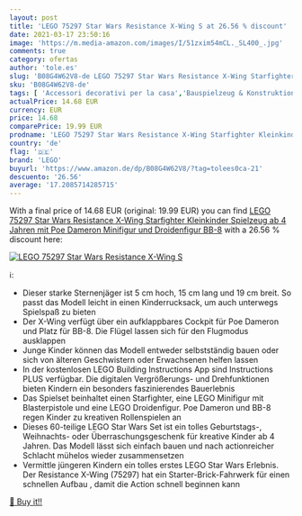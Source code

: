 ```yaml
---
layout: post
title: 'LEGO 75297 Star Wars Resistance X-Wing S at 26.56 % discount'
date: 2021-03-17 23:50:16
image: 'https://m.media-amazon.com/images/I/51zxim54mCL._SL400_.jpg'
comments: true
category: ofertas
author: 'tole.es'
slug: 'B08G4W62V8-de LEGO 75297 Star Wars Resistance X-Wing Starfighter...'
sku: 'B08G4W62V8-de'
tags: [ 'Accessori decorativi per la casa','Bauspielzeug & Konstruktionsspielzeug','Building & Construction Toys','Casa e cucina','Coffrets de figurines pour enfants','Costruzioni','Decorazioni per interni','Figurines pour enfants','Frontoni','Giochi e giocattoli','Hobbies','Jeux de construction','Jeux et Jouets','Jeux et jouets','Jeux et jouets électroniques','Juegos de construcción para niños','Juguetes','Juguetes y juegos','Model Building','Model Building Kits','Motor Vehicle Model Building Kits','Robots électroniques pour enfants','Spielzeug','Toy Types','Toys & Games','Toys Store','lego', ]
actualPrice: 14.68 EUR
currency: EUR
price: 14.68
comparePrice: 19.99 EUR
prodname: 'LEGO 75297 Star Wars Resistance X-Wing Starfighter Kleinkinder Spielzeug ab 4 Jahren mit Poe Dameron Minifigur und Droidenfigur BB-8'
country: 'de'
flag: '🇩🇪'
brand: 'LEGO'
buyurl: 'https://www.amazon.de/dp/B08G4W62V8/?tag=tolees0ca-21'
descuento: '26.56'
average: '17.2085714285715'
---
```


With a final price of 14.68 EUR (original: 19.99 EUR) you can find [LEGO 75297 Star Wars Resistance X-Wing Starfighter Kleinkinder Spielzeug ab 4 Jahren mit Poe Dameron Minifigur und Droidenfigur BB-8](https://www.amazon.de/dp/B08G4W62V8/?tag=tolees0ca-21) with a  26.56 % discount here:

[![LEGO 75297 Star Wars Resistance X-Wing S](https://m.media-amazon.com/images/I/51zxim54mCL._SL400_.jpg)](https://www.amazon.de/dp/B08G4W62V8/?tag=tolees0ca-21)

ℹ️:

- Dieser starke Sternenjäger ist 5 cm hoch, 15 cm lang und 19 cm breit. So passt das Modell leicht in einen Kinderrucksack, um auch unterwegs Spielspaß zu bieten
- Der X-Wing verfügt über ein aufklappbares Cockpit für Poe Dameron und Platz für BB-8. Die Flügel lassen sich für den Flugmodus ausklappen
- Junge Kinder können das Modell entweder selbstständig bauen oder sich von älteren Geschwistern oder Erwachsenen helfen lassen
- In der kostenlosen LEGO Building Instructions App sind Instructions PLUS verfügbar. Die digitalen Vergrößerungs- und Drehfunktionen bieten Kindern ein besonders faszinierendes Bauerlebnis
- Das Spielset beinhaltet einen Starfighter, eine LEGO Minifigur mit Blasterpistole und eine LEGO Droidenfigur. Poe Dameron und BB-8 regen Kinder zu kreativen Rollenspielen an
- Dieses 60-teilige LEGO Star Wars Set ist ein tolles Geburtstags-, Weihnachts- oder Überraschungsgeschenk für kreative Kinder ab 4 Jahren. Das Modell lässt sich einfach bauen und nach actionreicher Schlacht mühelos wieder zusammensetzen
- Vermittle jüngeren Kindern ein tolles erstes LEGO Star Wars Erlebnis. Der Resistance X-Wing (75297) hat ein Starter-Brick-Fahrwerk für einen schnellen Aufbau , damit die Action schnell beginnen kann

[🛒 Buy it!!](https://www.amazon.de/dp/B08G4W62V8/?tag=tolees0ca-21)
